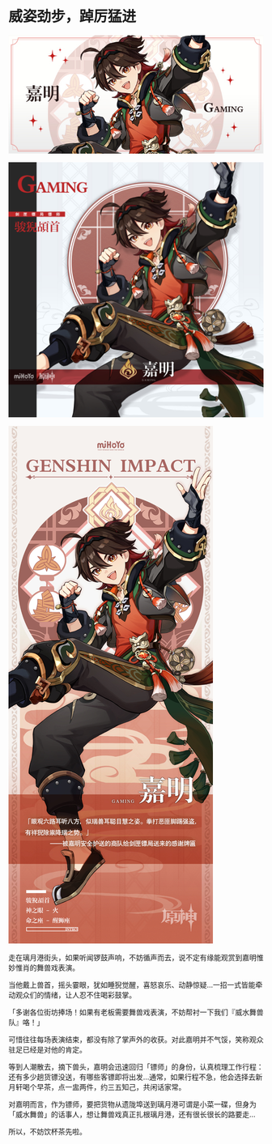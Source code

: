 # 威姿劲步，踔厉猛进

![GAMING-嘉明](./../A小卡/GAMING-嘉明.jpg)

![GAMING-嘉明](./../B方形卡/GAMING-嘉明.jpg)

![GAMING-嘉明](./../C立绘/GAMING-嘉明.jpg)

走在璃月港街头，如果听闻锣鼓声响，不妨循声而去，说不定有缘能观赏到嘉明惟妙惟肖的舞兽戏表演。

当他戴上兽首，摇头霎眼，犹如睡猊觉醒，喜怒哀乐、动静惊疑…一招一式皆能牵动观众们的情绪，让人忍不住喝彩鼓掌。

「多谢各位街坊捧场！如果有老板需要舞兽戏表演，不妨帮衬一下我们『威水舞兽队』咯！」

可惜往往每场表演结束，都没有除了掌声外的收获。对此嘉明并不气馁，笑称观众驻足已经是对他的肯定。

等到人潮散去，摘下兽头，嘉明会迅速回归「镖师」的身份，认真梳理工作行程：还有多少趟货镖没送，有哪些客镖即将出发…通常，如果行程不急，他会选择去新月轩喝个早茶，点一盅两件，约三五知己，共闲话家常。

对嘉明而言，作为镖师，要把货物从遗陇埠送到璃月港可谓是小菜一碟，但身为「威水舞兽」的话事人，想让舞兽戏真正扎根璃月港，还有很长很长的路要走…

所以，不妨饮杯茶先啦。